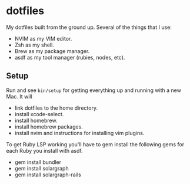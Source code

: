 # dotfiles
My dotfiles built from the ground up. Several of the things that I use:
* NVIM as my VIM editor.
* Zsh as my shell.
* Brew as my package manager.
* asdf as my tool manager (rubies, nodes, etc).

## Setup
Run and see `bin/setup` for getting everything up and running with a new Mac. It will
* link dotfiles to the home directory.
* install xcode-select.
* install homebrew.
* install homebrew packages.
* install nvim and instructions for installing vim plugins.

To get Ruby LSP working you'll have to gem install the following gems for each Ruby
you install with asdf.
* gem install bundler
* gem install solargraph
* gem install solargraph-rails
